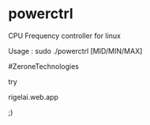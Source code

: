 # powerctrl
CPU Frequency controller for linux

Usage : sudo ./powerctrl [MID/MIN/MAX]


#ZeroneTechnologies

try 

rigelai.web.app 

;)
